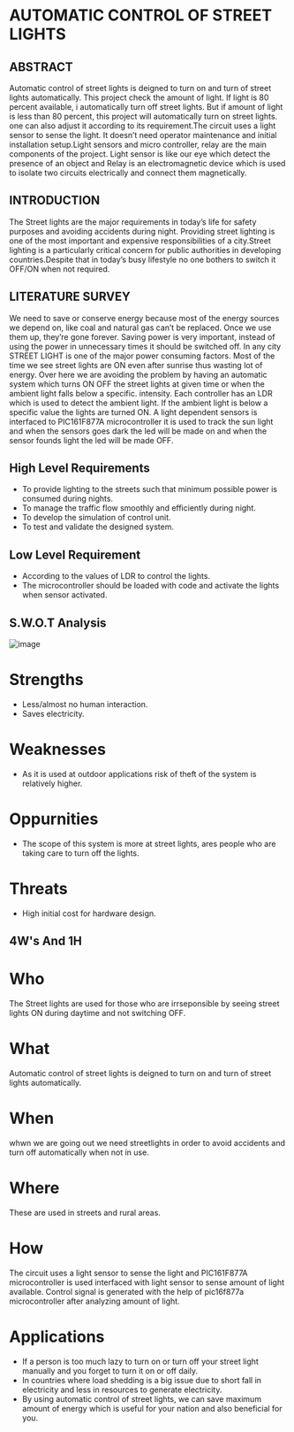 # AUTOMATIC CONTROL OF STREET LIGHTS

## ABSTRACT

 Automatic control of street lights is deigned to turn on and turn of street lights automatically. This project check the amount of light. If light is 80 percent available, i automatically turn off street lights. But if amount of light is less than 80 percent, this project will automatically turn on street lights. one can also adjust it according to    its requirement.The circuit uses a light sensor to sense the light. It doesn’t need operator maintenance and initial installation setup.Light sensors and micro controller, relay  are the main components of the project. Light sensor is like our eye which detect the presence of an object and Relay is an electromagnetic device which is used to isolate two
circuits electrically and connect them magnetically.

## INTRODUCTION

The Street lights are the major requirements in today’s life for safety purposes and avoiding accidents during night. Providing street lighting is one of the most important and expensive responsibilities of a city.Street lighting is a particularly critical concern for public authorities in developing countries.Despite that in today’s busy lifestyle no one bothers to switch it OFF/ON when not required.

## LITERATURE SURVEY

We need to save or conserve energy because most of the energy sources we depend on, like coal and natural gas can’t be replaced. Once we use them up, they’re gone forever. Saving power is very important, instead of using the power in unnecessary times it should be switched off. In any city STREET LIGHT is one of the major power consuming factors. Most of the time we see street lights are ON even after sunrise thus wasting lot of energy. Over here we are avoiding the problem by having an automatic system which turns ON OFF the street lights at given time or when the ambient light falls below a specific. intensity. Each controller has an LDR which is used to detect the ambient light. If the ambient light is below a specific value the lights are turned ON. A light dependent sensors is interfaced to PIC161F877A microcontroller it is used to track the sun light and when the sensors goes dark the led will be made on and when the sensor founds light the led will be made OFF. 

## High Level Requirements

* To provide lighting to the streets such that minimum possible power is consumed during nights.
* To manage the traffic flow smoothly and efficiently during night.
* To develop the simulation  of control unit.
*  To test and validate the designed system.

## Low Level Requirement

* According to the values of LDR to control the lights.
* The microcontroller should be loaded with code and activate the lights when sensor activated.

## S.W.O.T Analysis

![image](https://user-images.githubusercontent.com/87614111/155712022-4b22d919-09df-451d-b3fc-5bac8dcf3e5d.png)

# Strengths
 * Less/almost no human interaction.
 * Saves electricity.
 
# Weaknesses
* As it is used at outdoor applications risk of theft of the system is relatively higher.

# Oppurnities
 * The scope of this system is more at street lights, ares people who are taking care to turn off the lights.

# Threats
* High initial cost for hardware design.

## 4W's And 1H

# Who
The Street lights are used for those who are irrseponsible by seeing street lights ON during daytime and not switching OFF.

# What
Automatic control of street lights is deigned to turn on and turn of street lights automatically.

# When
whwn we are going out we need streetlights in order to avoid accidents and turn off automatically when not in use.

# Where
These are used in streets and rural areas.

# How
 The circuit uses a light sensor to sense the light and PIC161F877A microcontroller is used interfaced with light sensor to sense amount of light available. Control signal is     generated with the help of pic16f877a microcontroller after analyzing amount of light.
 
 # Applications
 * If a person is  too much lazy to turn on or turn off your street light manually and you forget to turn it on or off daily. 
 *  In countries where load shedding is a big issue due to short fall in electricity and less in resources to generate electricity.
 *   By using automatic control of street lights, we can save maximum amount of energy which is useful for your nation and also beneficial for you. 
 



